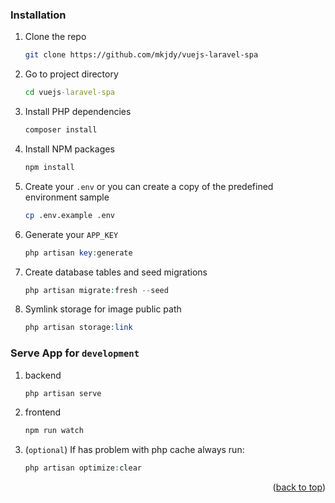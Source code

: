 ### Installation

1. Clone the repo
   ```sh
   git clone https://github.com/mkjdy/vuejs-laravel-spa
   ```
2. Go to project directory
   ```cmd
   cd vuejs-laravel-spa
   ```
3. Install PHP dependencies
   ```sh
   composer install
   ```
4. Install NPM packages
   ```sh
   npm install
   ```
5. Create your `.env` or you can create a copy of the predefined environment sample
   ```sh
   cp .env.example .env
   ```
6. Generate your `APP_KEY`
   ```php
   php artisan key:generate
   ```
7. Create database tables and seed migrations
   ```php
   php artisan migrate:fresh --seed
   ```
8. Symlink storage for image public path
   ```php
   php artisan storage:link
   ```
   
### Serve App for `development`

1. backend
   ```php
   php artisan serve
   ```
2. frontend
   ```sh
   npm run watch
   ```
3. (`optional`) If has problem with php cache always run:
   ```php
   php artisan optimize:clear
   ```
   
<p align="right">(<a href="#top">back to top</a>)</p>
